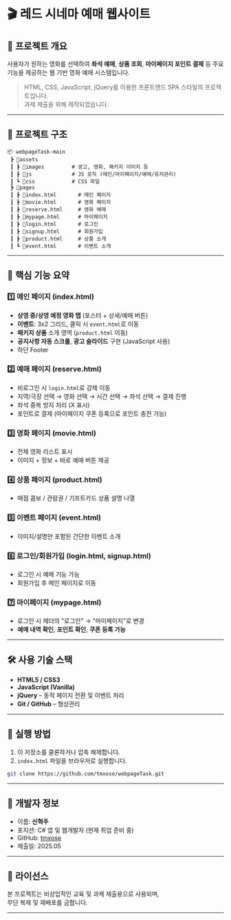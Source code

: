 # 🎬 레드 시네마 예매 웹사이트

## 📌 프로젝트 개요

사용자가 원하는 영화를 선택하여 **좌석 예매**, **상품 조회**, **마이페이지 포인트 결제** 등 주요 기능을 제공하는 웹 기반 영화 예매 시스템입니다.

> HTML, CSS, JavaScript, jQuery를 이용한 프론트엔드 SPA 스타일의 프로젝트입니다.  
> 과제 제출을 위해 제작되었습니다.

---

## 📁 프로젝트 구조

```
📦 webpageTask-main
 ┣ 📂assets
 ┃ ┣ 📂images         # 광고, 영화, 패키지 이미지 등
 ┃ ┣ 📂js             # JS 로직 (메인/마이페이지/예매/유저관리)
 ┃ ┗ 📂css            # CSS 파일
 ┣ 📂pages
 ┃ ┣ 📜index.html       # 메인 페이지
 ┃ ┣ 📜movie.html       # 영화 페이지
 ┃ ┣ 📜reserve.html     # 영화 예매
 ┃ ┣ 📜mypage.html      # 마이페이지
 ┃ ┣ 📜login.html       # 로그인
 ┃ ┣ 📜signup.html      # 회원가입
 ┃ ┣ 📜product.html     # 상품 소개
 ┃ ┗ 📜event.html       # 이벤트 소개
```

---

## 🔑 핵심 기능 요약

### 1️⃣ 메인 페이지 (index.html)

- **상영 중/상영 예정 영화 탭** (포스터 + 상세/예매 버튼)
- **이벤트**: 3x2 그리드, 클릭 시 `event.html`로 이동
- **패키지 상품** 소개 영역 (`product.html` 이동)
- **공지사항 자동 스크롤**, **광고 슬라이드** 구현 (JavaScript 사용)
- 하단 Footer

### 2️⃣ 예매 페이지 (reserve.html)

- 비로그인 시 `login.html`로 강제 이동
- 지역/극장 선택 → 영화 선택 → 시간 선택 → 좌석 선택 → 결제 진행
- 좌석 중복 방지 처리 (X 표시)
- 포인트로 결제 (마이페이지 쿠폰 등록으로 포인트 충전 가능)

### 3️⃣ 영화 페이지 (movie.html)

- 전체 영화 리스트 표시
- 이미지 + 정보 + 바로 예매 버튼 제공

### 4️⃣ 상품 페이지 (product.html)

- 매점 콤보 / 관람권 / 기프트카드 상품 설명 나열

### 5️⃣ 이벤트 페이지 (event.html)

- 이미지/설명만 포함된 간단한 이벤트 소개

### 6️⃣ 로그인/회원가입 (login.html, signup.html)

- 로그인 시 예매 기능 가능
- 회원가입 후 메인 페이지로 이동

### 7️⃣ 마이페이지 (mypage.html)

- 로그인 시 헤더의 "로그인" → "마이페이지"로 변경
- **예매 내역 확인**, **포인트 확인**, **쿠폰 등록 가능**

---

## 🛠 사용 기술 스택

- **HTML5 / CSS3**
- **JavaScript (Vanilla)**
- **jQuery** – 동적 페이지 전환 및 이벤트 처리
- **Git / GitHub** – 형상관리

---

## 📌 실행 방법

1. 이 저장소를 클론하거나 압축 해제합니다.
2. `index.html` 파일을 브라우저로 실행합니다.

```bash
git clone https://github.com/tmxose/webpageTask.git
```

---

## 👤 개발자 정보

- 이름: **신혁주**
- 포지션: C# 앱 및 웹개발자 (현재 취업 준비 중)
- GitHub: [tmxose](https://github.com/tmxose)
- 제출일: 2025.05

---

## 📄 라이선스

본 프로젝트는 비상업적인 교육 및 과제 제출용으로 사용되며,  
무단 복제 및 재배포를 금합니다.

---

